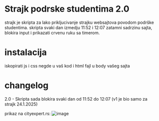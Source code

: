 # Strajk podrske studentima 2.0

strajk je skripta za lako prikljucivanje strajku websajtova povodom podrške studentima.
skripta svaki dan izmedju 11:52 i 12:07 zatamni sadrzinu sajta, blokira input i prikazati crvenu ruku sa timerom.



# instalacija
iskopirati js i css negde u vaš kod i html fajl u body vašeg sajta



# changelog
2.0 - Skripta sada blokira svaki dan od 11:52 do 12:07 (v1 je bio samo za strajk 24.1.2025)



prikaz na cityexpert.rs:
![image](https://github.com/user-attachments/assets/d23f364b-a32b-4883-ae65-feb03a728006)



